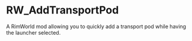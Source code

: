 # RW_AddTransportPod
A RimWorld mod allowing you to quickly add a transport pod while having the launcher selected.
